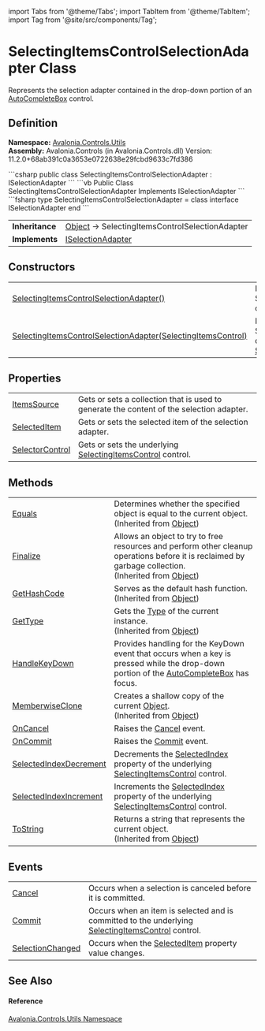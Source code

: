 import Tabs from '@theme/Tabs'; 
import TabItem from '@theme/TabItem'; 
import Tag from '@site/src/components/Tag'; 

# SelectingItemsControlSelectionAdapter Class


Represents the selection adapter contained in the drop-down portion of an <a href="T_Avalonia_Controls_AutoCompleteBox">AutoCompleteBox</a> control.



## Definition
**Namespace:** <a href="N_Avalonia_Controls_Utils">Avalonia.Controls.Utils</a>  
**Assembly:** Avalonia.Controls (in Avalonia.Controls.dll) Version: 11.2.0+68ab391c0a3653e0722638e29fcbd9633c7fd386

<Tabs groupId="api-code-preview">
<TabItem value="csharp" label="C#">
```csharp
public class SelectingItemsControlSelectionAdapter : ISelectionAdapter
```
</TabItem>
<TabItem value="vb" label="VB">
```vb
Public Class SelectingItemsControlSelectionAdapter
	Implements ISelectionAdapter
```
</TabItem>
<TabItem value="fsharp" label="F#">
```fsharp
type SelectingItemsControlSelectionAdapter = 
    class
        interface ISelectionAdapter
    end
```
</TabItem>
</Tabs>

<table>
<tr><td><strong>Inheritance</strong></td><td><a href="https://learn.microsoft.com/dotnet/api/system.object" target="_blank" rel="noopener noreferrer">Object</a>  →  SelectingItemsControlSelectionAdapter</td></tr>
<tr><td><strong>Implements</strong></td><td><a href="T_Avalonia_Controls_Utils_ISelectionAdapter">ISelectionAdapter</a></td></tr>
</table>



## Constructors
<table>
<tr>
<td><a href="M_Avalonia_Controls_Utils_SelectingItemsControlSelectionAdapter__ctor">SelectingItemsControlSelectionAdapter()</a></td>
<td>Initializes a new instance of the SelectingItemsControlSelectionAdapter class.</td>
</tr>
<tr>
<td><a href="M_Avalonia_Controls_Utils_SelectingItemsControlSelectionAdapter__ctor_1">SelectingItemsControlSelectionAdapter(SelectingItemsControl)</a></td>
<td>Initializes a new instance of the SelectingItemsControlSelectionAdapterr class with the specified <a href="T_Avalonia_Controls_Primitives_SelectingItemsControl">SelectingItemsControl</a> control.</td>
</tr>
</table>

## Properties
<table>
<tr>
<td><a href="P_Avalonia_Controls_Utils_SelectingItemsControlSelectionAdapter_ItemsSource">ItemsSource</a></td>
<td>Gets or sets a collection that is used to generate the content of the selection adapter.</td>
</tr>
<tr>
<td><a href="P_Avalonia_Controls_Utils_SelectingItemsControlSelectionAdapter_SelectedItem">SelectedItem</a></td>
<td>Gets or sets the selected item of the selection adapter.</td>
</tr>
<tr>
<td><a href="P_Avalonia_Controls_Utils_SelectingItemsControlSelectionAdapter_SelectorControl">SelectorControl</a></td>
<td>Gets or sets the underlying <a href="T_Avalonia_Controls_Primitives_SelectingItemsControl">SelectingItemsControl</a> control.</td>
</tr>
</table>

## Methods
<table>
<tr>
<td><a href="https://learn.microsoft.com/dotnet/api/system.object.equals#system-object-equals(system-object)" target="_blank" rel="noopener noreferrer">Equals</a></td>
<td>Determines whether the specified object is equal to the current object.<br />(Inherited from <a href="https://learn.microsoft.com/dotnet/api/system.object" target="_blank" rel="noopener noreferrer">Object</a>)</td>
</tr>
<tr>
<td><a href="https://learn.microsoft.com/dotnet/api/system.object.finalize" target="_blank" rel="noopener noreferrer">Finalize</a></td>
<td>Allows an object to try to free resources and perform other cleanup operations before it is reclaimed by garbage collection.<br />(Inherited from <a href="https://learn.microsoft.com/dotnet/api/system.object" target="_blank" rel="noopener noreferrer">Object</a>)</td>
</tr>
<tr>
<td><a href="https://learn.microsoft.com/dotnet/api/system.object.gethashcode" target="_blank" rel="noopener noreferrer">GetHashCode</a></td>
<td>Serves as the default hash function.<br />(Inherited from <a href="https://learn.microsoft.com/dotnet/api/system.object" target="_blank" rel="noopener noreferrer">Object</a>)</td>
</tr>
<tr>
<td><a href="https://learn.microsoft.com/dotnet/api/system.object.gettype" target="_blank" rel="noopener noreferrer">GetType</a></td>
<td>Gets the <a href="https://learn.microsoft.com/dotnet/api/system.type" target="_blank" rel="noopener noreferrer">Type</a> of the current instance.<br />(Inherited from <a href="https://learn.microsoft.com/dotnet/api/system.object" target="_blank" rel="noopener noreferrer">Object</a>)</td>
</tr>
<tr>
<td><a href="M_Avalonia_Controls_Utils_SelectingItemsControlSelectionAdapter_HandleKeyDown">HandleKeyDown</a></td>
<td>Provides handling for the KeyDown event that occurs when a key is pressed while the drop-down portion of the <a href="T_Avalonia_Controls_AutoCompleteBox">AutoCompleteBox</a> has focus.</td>
</tr>
<tr>
<td><a href="https://learn.microsoft.com/dotnet/api/system.object.memberwiseclone" target="_blank" rel="noopener noreferrer">MemberwiseClone</a></td>
<td>Creates a shallow copy of the current <a href="https://learn.microsoft.com/dotnet/api/system.object" target="_blank" rel="noopener noreferrer">Object</a>.<br />(Inherited from <a href="https://learn.microsoft.com/dotnet/api/system.object" target="_blank" rel="noopener noreferrer">Object</a>)</td>
</tr>
<tr>
<td><a href="M_Avalonia_Controls_Utils_SelectingItemsControlSelectionAdapter_OnCancel">OnCancel</a></td>
<td>Raises the <a href="E_Avalonia_Controls_Utils_SelectingItemsControlSelectionAdapter_Cancel">Cancel</a> event.</td>
</tr>
<tr>
<td><a href="M_Avalonia_Controls_Utils_SelectingItemsControlSelectionAdapter_OnCommit">OnCommit</a></td>
<td>Raises the <a href="E_Avalonia_Controls_Utils_SelectingItemsControlSelectionAdapter_Commit">Commit</a> event.</td>
</tr>
<tr>
<td><a href="M_Avalonia_Controls_Utils_SelectingItemsControlSelectionAdapter_SelectedIndexDecrement">SelectedIndexDecrement</a></td>
<td>Decrements the <a href="P_Avalonia_Controls_Primitives_SelectingItemsControl_SelectedIndex">SelectedIndex</a> property of the underlying <a href="T_Avalonia_Controls_Primitives_SelectingItemsControl">SelectingItemsControl</a> control.</td>
</tr>
<tr>
<td><a href="M_Avalonia_Controls_Utils_SelectingItemsControlSelectionAdapter_SelectedIndexIncrement">SelectedIndexIncrement</a></td>
<td>Increments the <a href="P_Avalonia_Controls_Primitives_SelectingItemsControl_SelectedIndex">SelectedIndex</a> property of the underlying <a href="T_Avalonia_Controls_Primitives_SelectingItemsControl">SelectingItemsControl</a> control.</td>
</tr>
<tr>
<td><a href="https://learn.microsoft.com/dotnet/api/system.object.tostring" target="_blank" rel="noopener noreferrer">ToString</a></td>
<td>Returns a string that represents the current object.<br />(Inherited from <a href="https://learn.microsoft.com/dotnet/api/system.object" target="_blank" rel="noopener noreferrer">Object</a>)</td>
</tr>
</table>

## Events
<table>
<tr>
<td><a href="E_Avalonia_Controls_Utils_SelectingItemsControlSelectionAdapter_Cancel">Cancel</a></td>
<td>Occurs when a selection is canceled before it is committed.</td>
</tr>
<tr>
<td><a href="E_Avalonia_Controls_Utils_SelectingItemsControlSelectionAdapter_Commit">Commit</a></td>
<td>Occurs when an item is selected and is committed to the underlying <a href="T_Avalonia_Controls_Primitives_SelectingItemsControl">SelectingItemsControl</a> control.</td>
</tr>
<tr>
<td><a href="E_Avalonia_Controls_Utils_SelectingItemsControlSelectionAdapter_SelectionChanged">SelectionChanged</a></td>
<td>Occurs when the <a href="P_Avalonia_Controls_Utils_SelectingItemsControlSelectionAdapter_SelectedItem">SelectedItem</a> property value changes.</td>
</tr>
</table>

## See Also


#### Reference
<a href="N_Avalonia_Controls_Utils">Avalonia.Controls.Utils Namespace</a>  
